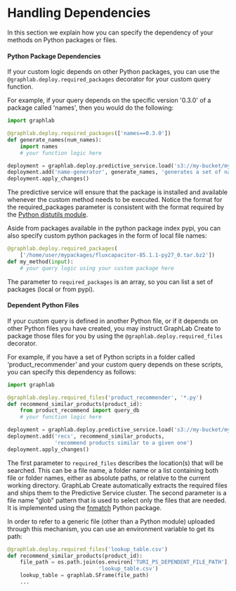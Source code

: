 <script src="../turi/js/recview.js"></script>
# Handling Dependencies

In this section we explain how you can specify the dependency of your methods on Python packages or files.

#### Python Package Dependencies

If your custom logic depends on other Python packages, you can use the `@graphlab.deploy.required_packages` decorator for your custom query function.

For example, if your query depends on the specific version '0.3.0' of a package called 'names', then you would do the following:

```python
import graphlab

@graphlab.deploy.required_packages(['names==0.3.0'])
def generate_names(num_names):
    import names
    # your function logic here

deployment = graphlab.deploy.predictive_service.load('s3://my-bucket/my-service-path')
deployment.add('name-generator', generate_names, 'generates a set of names')
deployment.apply_changes()
```

The predictive service will ensure that the package is installed and available whenever the custom method needs to be executed.
Notice the format for the required_packages parameter is consistent with the format required by the [Python distutils module](https://docs.python.org/2.7/library/distutils.html).

Aside from packages available in the python package index pypi, you can also specify custom python packages in the form of local file names:

```python
@graphlab.deploy.required_packages(
    ['/home/user/mypackages/fluxcapacitor-85.1.1-py27_0.tar.bz2'])
def my_method(input):
    # your query logic using your custom package here
```

The parameter to `required_packages` is an array, so you can list a set of packages (local or from pypi).

#### Dependent Python Files

If your custom query is defined in another Python file, or if it depends on other Python files you have created, you may instruct GraphLab Create to package those files for you by using the `@graphlab.deploy.required_files` decorator.

For example, if you have a set of Python scripts in a folder called ‘product_recommender’ and your custom query depends on these scripts, you can specify this dependency as follows:

```python
import graphlab

@graphlab.deploy.required_files('product_recommender', '*.py')
def recommend_similar_products(product_id):
    from product_recommend import query_db
    # your function logic here

deployment = graphlab.deploy.predictive_service.load('s3://my-bucket/my-service-path')
deployment.add('recs', recommend_similar_products,
               'recommend products similar to a given one')
deployment.apply_changes()
```

The first parameter to `required_files` describes the location(s) that will be searched. This can be a file name, a folder name or a list containing both file or folder names, either as absolute paths, or relative to the current working directory. GraphLab Create automatically extracts the required files and ships them to the Predictive Service cluster. The second parameter is a file name "glob" pattern that is used to select only the files that are needed. It is implemented using the [fnmatch](https://docs.python.org/2/library/fnmatch.html) Python package.

In order to refer to a generic file (other than a Python module) uploaded through this mechanism, you can use an environment variable to get its path:

```python
@graphlab.deploy.required_files('lookup_table.csv')
def recommend_similar_products(product_id):
    file_path = os.path.join(os.environ['TURI_PS_DEPENDENT_FILE_PATH'],
                             'lookup_table.csv')
    lookup_table = graphlab.SFrame(file_path)
    ...
```

